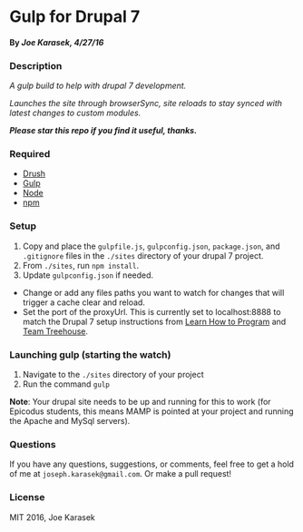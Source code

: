 # Gulp for Drupal 7
#### By _**Joe Karasek**, 4/27/16_

### Description

_A gulp build to help with drupal 7 development._

_Launches the site through browserSync, site reloads to stay synced with latest changes to custom modules._

_**Please star this repo if you find it useful, thanks.**_

### Required

- [Drush](https://github.com/drush-ops/drush)
- [Gulp](http://gulpjs.com/)
- [Node](https://nodejs.org/)
- [npm](https://www.npmjs.com/)

### Setup

1. Copy and place the `gulpfile.js`, `gulpconfig.json`, `package.json`, and `.gitignore` files in the `./sites` directory of your drupal 7 project.
2. From `./sites`, run `npm install`.
3. Update `gulpconfig.json` if needed.
  - Change or add any files paths you want to watch for changes that will trigger a cache clear and reload.
  - Set the port of the proxyUrl. This is currently set to localhost:8888 to match the Drupal 7 setup instructions from [Learn How to Program](https://www.learnhowtoprogram.com/) and [Team Treehouse](https://teamtreehouse.com/home).

### Launching gulp (starting the watch)

1. Navigate to the `./sites` directory of your project
2. Run the command `gulp`

**Note**: Your drupal site needs to be up and running for this to work (for Epicodus students, this means MAMP is pointed at your project and running the Apache and MySql servers).

### Questions

If you have any questions, suggestions, or comments, feel free to get a hold of me at `joseph.karasek@gmail.com`. Or make a pull request!

### License

MIT 2016, Joe Karasek
